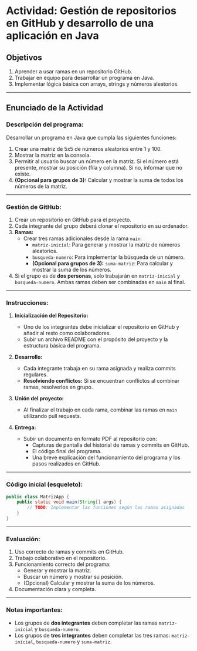 # **Actividad: Gestión de repositorios en GitHub y desarrollo de una aplicación en Java**

## **Objetivos**
1. Aprender a usar ramas en un repositorio GitHub.
2. Trabajar en equipo para desarrollar un programa en Java.
3. Implementar lógica básica con arrays, strings y números aleatorios.

---

## **Enunciado de la Actividad**

### **Descripción del programa:**
Desarrollar un programa en Java que cumpla las siguientes funciones:
1. Crear una matriz de 5x5 de números aleatorios entre 1 y 100.
2. Mostrar la matriz en la consola.
3. Permitir al usuario buscar un número en la matriz. Si el número está presente, mostrar su posición (fila y columna). Si no, informar que no existe.
4. **(Opcional para grupos de 3):** Calcular y mostrar la suma de todos los números de la matriz.

---

### **Gestión de GitHub:**
1. Crear un repositorio en GitHub para el proyecto.
2. Cada integrante del grupo deberá clonar el repositorio en su ordenador.
3. **Ramas:**
   - Crear tres ramas adicionales desde la rama `main`:
     - `matriz-inicial`: Para generar y mostrar la matriz de números aleatorios.
     - `busqueda-numero`: Para implementar la búsqueda de un número.
     - **(Opcional para grupos de 3):** `suma-matriz`: Para calcular y mostrar la suma de los números.
4. Si el grupo es de **dos personas**, solo trabajarán en `matriz-inicial` y `busqueda-numero`. Ambas ramas deben ser combinadas en `main` al final.

---

### **Instrucciones:**
1. **Inicialización del Repositorio:**
   - Uno de los integrantes debe inicializar el repositorio en GitHub y añadir al resto como colaboradores.
   - Subir un archivo README con el propósito del proyecto y la estructura básica del programa.

2. **Desarrollo:**
   - Cada integrante trabaja en su rama asignada y realiza commits regulares.
   - **Resolviendo conflictos:** Si se encuentran conflictos al combinar ramas, resolverlos en grupo.

3. **Unión del proyecto:**
   - Al finalizar el trabajo en cada rama, combinar las ramas en `main` utilizando pull requests.

4. **Entrega:**
   - Subir un documento en formato PDF al repositorio con:
     - Capturas de pantalla del historial de ramas y commits en GitHub.
     - El código final del programa.
     - Una breve explicación del funcionamiento del programa y los pasos realizados en GitHub.

---

### **Código inicial (esqueleto):**
```java
public class MatrizApp {
    public static void main(String[] args) {
        // TODO: Implementar las funciones según las ramas asignadas
    }
}
```

---

### **Evaluación:**
1. Uso correcto de ramas y commits en GitHub.
2. Trabajo colaborativo en el repositorio.
3. Funcionamiento correcto del programa:
   - Generar y mostrar la matriz.
   - Buscar un número y mostrar su posición.
   - (Opcional) Calcular y mostrar la suma de los números.
4. Documentación clara y completa.

---

### **Notas importantes:**
- Los grupos de **dos integrantes** deben completar las ramas `matriz-inicial` y `busqueda-numero`.
- Los grupos de **tres integrantes** deben completar las tres ramas: `matriz-inicial`, `busqueda-numero` y `suma-matriz`.
